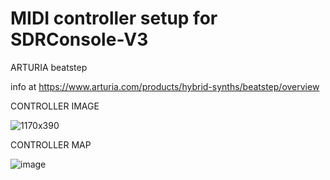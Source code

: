 # MIDI controller setup for SDRConsole-V3

ARTURIA beatstep

info at https://www.arturia.com/products/hybrid-synths/beatstep/overview

CONTROLLER IMAGE

![1170x390](https://user-images.githubusercontent.com/96939950/147855738-b8e26d7b-7b06-4e8e-992f-885c81219f1f.jpg)


CONTROLLER MAP

![image](https://user-images.githubusercontent.com/96939950/147855763-df7d1b7a-bbc8-4469-9ce6-745aae0c3d4f.png)

